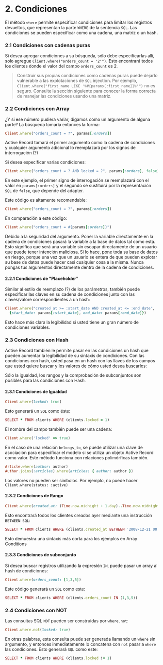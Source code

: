 # 2. Condiciones

El método `where` permite especificar condiciones para limitar los registros devueltos, que representan la parte `WHERE` de la sentencia `SQL`. Las condiciones se pueden especificar como una cadena, una matriz o un hash.

### 2.1 Condiciones con cadenas puras

Si desea agregar condiciones a su búsqueda, sólo debe especificarlas allí, solo agregue `Client.where("orders_count = '2'")`. Esto encontrará todos los clientes donde el valor del campo `orders_count` es 2.

> Construir sus propias condiciones como cadenas puras puede dejarlo vulnerable a las explotaciones de `SQL` injection. Por ejemplo, `Client.where("first_name LIKE '%#{params[:first_name]}%'")` no es seguro. Consulte la sección siguiente para conocer la forma correcta de manejar las condiciones usando una matriz.

### 2.2 Condiciones con Array

¿Y si ese número pudiera variar, digamos como un argumento de alguna parte? La búsqueda tomaría entonces la forma:

```ruby
Client.where("orders_count = ?", params[:orders])
```

Active Record tomará el primer argumento como la cadena de condiciones y cualquier argumento adicional lo reemplazará por los signos de interrogación \(?\)

Si desea especificar varias condiciones:

```ruby
Client.where("orders_count = ? AND locked = ?", params[:orders], false)
```

En este ejemplo, el primer signo de interrogación se reemplazará con el valor en `params[:orders]` y el segundo se sustituirá por la representación `SQL` de `false`, que depende del adapter.

Este código es altamente recomendable:

```ruby
Client.where("orders_count = ?", params[:orders])
```

En comparación a este código:

```ruby
Client.where("orders_count = #{params[:orders]}")
```

Debido a la seguridad del argumento. Poner la variable directamente en la cadena de condiciones pasará la variable a la base de datos tal como está. Esto significa que será una variable sin escapar directamente de un usuario que puede tener intención maliciosa. Si lo hace, pone toda su base de datos en riesgo, porque una vez que un usuario se entera de que pueden explotar su base de datos puede hacer casi cualquier cosa a la misma. Nunca pongas tus argumentos directamente dentro de la cadena de condiciones.

#### 2.2.1 Condiciones de "Placeholder"

Similar al estilo de reemplazo \(?\) de los parámetros, también puede especificar las claves en su cadena de condiciones junto con las claves/valore correspondientes a un hash:

```ruby
Client.where("created_at >= :start_date AND created_at <= :end_date",
  {start_date: params[:start_date], end_date: params[:end_date]})
```

Esto hace más clara la legibilidad si usted tiene un gran número de condiciones variables.

### 2.3 Condiciones con Hash

Active Record también le permite pasar en las condiciones un hash que pueden aumentar la legibilidad de su sintaxis de condiciones. Con las condiciones con hash, usted pasa en un hash con las llaves de los campos que usted quiere buscar y los valores de cómo usted desea buscarlos:

Sólo la igualdad, los rangos y la comprobación de subconjuntos son posibles para las condiciones con Hash.

#### 2.3.1 Condiciones de Igualdad

```ruby
Client.where(locked: true)
```

Esto generará un `SQL` como éste:

```ruby
SELECT * FROM clients WHERE (clients.locked = 1)
```

El nombre del campo también puede ser una cadena:

```ruby
Client.where('locked' => true)
```

En el caso de una relación `belongs_to`, se puede utilizar una clave de asociación para especificar el modelo si se utiliza un objeto Active Record como valor. Este método funciona con relaciones polimórficas también.

```ruby
Article.where(author: author)
Author.joins(:articles).where(articles: { author: author })
```

Los valores no pueden ser símbolos. Por ejemplo, no puede hacer `Client.where(status: :active)`

#### 2.3.2 Condiciones de Rango

```ruby
Client.where(created_at: (Time.now.midnight - 1.day)..Time.now.midnight)
```

Esto encontrará todos los clientes creados ayer mediante una instrucción `BETWEEN SQL`:

```ruby
SELECT * FROM clients WHERE (clients.created_at BETWEEN '2008-12-21 00:00:00' AND '2008-12-22 00:00:00')
```

Esto demuestra una sintaxis más corta para los ejemplos en Array Conditions

#### 2.3.3 Condiciones de subconjunto

Si desea buscar registros utilizando la expresión `IN`, puede pasar un array al hash de condiciones:

```ruby
Client.where(orders_count: [1,3,5])
```

Este código generará un `SQL` como este:

```ruby
SELECT * FROM clients WHERE (clients.orders_count IN (1,3,5))
```



### 2.4  Condiciones con NOT

Las consultas SQL `NOT` pueden ser construidas por `where.not`:

```ruby
Client.where.not(locked: true)
```

En otras palabras, esta consulta puede ser generada llamando un `where` sin argumento, y entonces inmediatamente lo concatena con `not` pasar a `where` las condiciones. Esto generará `SQL` como este:

```ruby
SELECT * FROM clients WHERE (clients.locked != 1)
```











